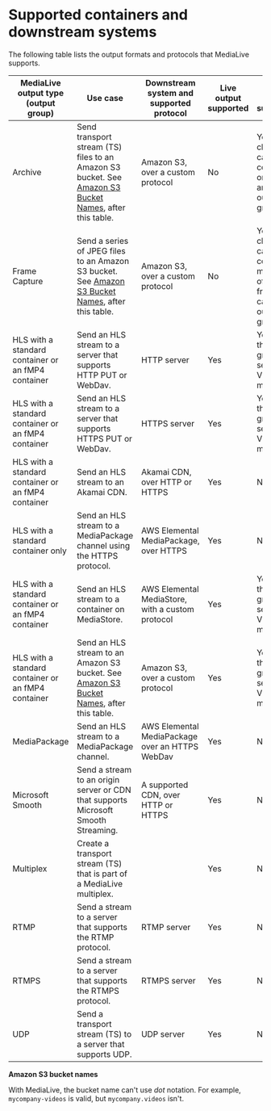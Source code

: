 # Supported containers and downstream systems<a name="outputs-supported-containers"></a>

The following table lists the output formats and protocols that MediaLive supports\. 


| MediaLive output type \(output group\) | Use case | Downstream system and supported protocol | Live output supported | VOD output supported | 
| --- | --- | --- | --- | --- | 
| Archive | Send transport stream \(TS\) files to an Amazon S3 bucket\. See [Amazon S3 Bucket Names](#s3-bucket-rule-anchor), after this table\. | Amazon S3, over a custom protocol | No | Yes\. A channel can contain only one archive output group\. | 
| Frame Capture | Send a series of JPEG files to an Amazon S3 bucket\. See [Amazon S3 Bucket Names](#s3-bucket-rule-anchor), after this table\. | Amazon S3, over a custom protocol | No | Yes\. A channel can contain a maximum of three frame capture output groups\. | 
| HLS with a standard container or an fMP4 container | Send an HLS stream to a server that supports HTTP PUT or WebDav\. | HTTP server | Yes | Yes, when the output group is set up for VOD mode | 
| HLS with a standard container or an fMP4 container | Send an HLS stream to a server that supports HTTPS PUT or WebDav\. | HTTPS server | Yes | Yes, when the output group is set up for VOD mode | 
| HLS with a standard container or an fMP4 container | Send an HLS stream to an Akamai CDN\. | Akamai CDN, over HTTP or HTTPS | Yes | No | 
| HLS with a standard container only | Send an HLS stream to a MediaPackage channel using the HTTPS protocol\. | AWS Elemental MediaPackage, over HTTPS | Yes | No | 
| HLS with a standard container or an fMP4 container | Send an HLS stream to a container on MediaStore\. | AWS Elemental MediaStore, with a custom protocol | Yes | Yes, when the output group is set up for VOD mode | 
| HLS with a standard container or an fMP4 container | Send an HLS stream to an Amazon S3 bucket\. See [Amazon S3 Bucket Names](#s3-bucket-rule-anchor), after this table\. | Amazon S3, over a custom protocol | Yes | Yes, when the output group is set up for VOD mode | 
| MediaPackage | Send an HLS stream to a MediaPackage channel\. | AWS Elemental MediaPackage over an HTTPS WebDav | Yes | No | 
| Microsoft Smooth | Send a stream to an origin server or CDN that supports Microsoft Smooth Streaming\. | A supported CDN, over HTTP or HTTPS | Yes | No | 
| Multiplex | Create a transport stream \(TS\) that is part of a MediaLive multiplex\. |  | Yes | No | 
| RTMP | Send a stream to a server that supports the RTMP protocol\. | RTMP server | Yes | No | 
| RTMPS | Send a stream to a server that supports the RTMPS protocol\. | RTMPS server | Yes | No | 
| UDP | Send a transport stream \(TS\) to a server that supports UDP\. | UDP server | Yes | No | <a name="s3-bucket-rule-anchor"></a>

**Amazon S3 bucket names**

With MediaLive, the bucket name can't use *dot* notation\. For example, `mycompany-videos` is valid, but `mycompany.videos` isn't\. 